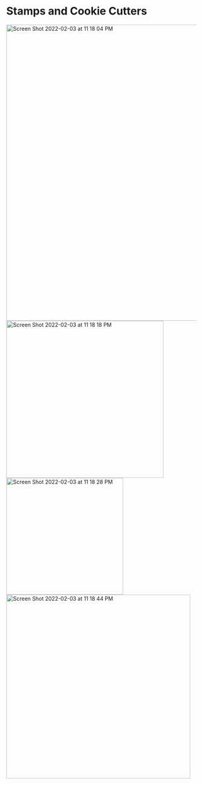 # Stamps and Cookie Cutters

<img width="784" alt="Screen Shot 2022-02-03 at 11 18 04 PM" src="https://user-images.githubusercontent.com/44248582/152481825-db4b78e6-0cf4-4a9e-b59e-d9eb92e5e9bd.png">
<img width="416" alt="Screen Shot 2022-02-03 at 11 18 18 PM" src="https://user-images.githubusercontent.com/44248582/152481827-405297b5-8d00-44a3-8db5-6a8f8e162fa9.png">
<img width="309" alt="Screen Shot 2022-02-03 at 11 18 28 PM" src="https://user-images.githubusercontent.com/44248582/152481830-0a51c6e0-f128-4257-acee-ffab2e1c60a0.png">
<img width="487" alt="Screen Shot 2022-02-03 at 11 18 44 PM" src="https://user-images.githubusercontent.com/44248582/152481833-dbeef447-aead-47e7-ab6e-265a139e5642.png">
